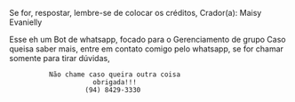 Se for, respostar, lembre-se de colocar os créditos,
Crador(a): Maisy Evanielly


Esse eh um Bot de whatsapp, focado para o Gerenciamento de grupo
Caso queisa saber mais,
entre em contato comigo pelo whatsapp, 
se for chamar somente para tirar dúvidas,

              Não chame caso queira outra coisa
                         obrigada!!!
                       (94) 8429-3330
